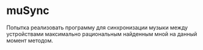 # muSync
Попытка реализовать программу для синхронизации музыки между устройствами максимально рациональным найденным мной на данный момент методом.
